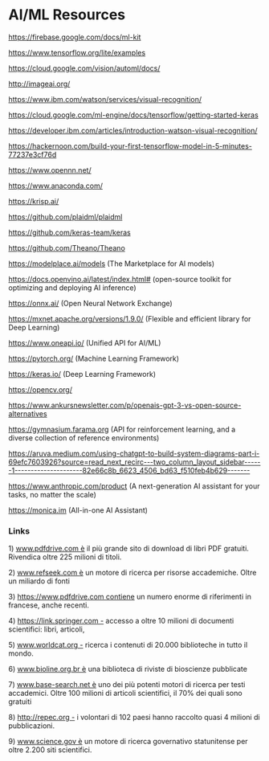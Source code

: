 # AI/ML Resources

https://firebase.google.com/docs/ml-kit

https://www.tensorflow.org/lite/examples

https://cloud.google.com/vision/automl/docs/

http://imageai.org/

https://www.ibm.com/watson/services/visual-recognition/

https://cloud.google.com/ml-engine/docs/tensorflow/getting-started-keras

https://developer.ibm.com/articles/introduction-watson-visual-recognition/

https://hackernoon.com/build-your-first-tensorflow-model-in-5-minutes-77237e3cf76d

https://www.opennn.net/

https://www.anaconda.com/

https://krisp.ai/

https://github.com/plaidml/plaidml

https://github.com/keras-team/keras

https://github.com/Theano/Theano

https://modelplace.ai/models (The Marketplace for AI models)

https://docs.openvino.ai/latest/index.html# (open-source toolkit for optimizing and deploying AI inference)

https://onnx.ai/ (Open Neural Network Exchange)

https://mxnet.apache.org/versions/1.9.0/ (Flexible and efficient
library for Deep Learning)

https://www.oneapi.io/ (Unified API for AI/ML)

https://pytorch.org/ (Machine Learning Framework)

https://keras.io/ (Deep Learning Framework)

https://opencv.org/

https://www.ankursnewsletter.com/p/openais-gpt-3-vs-open-source-alternatives

https://gymnasium.farama.org (API for reinforcement learning, and a diverse collection of reference environments)

https://aruva.medium.com/using-chatgpt-to-build-system-diagrams-part-i-69efc7603926?source=read_next_recirc---two_column_layout_sidebar------1---------------------82e66c8b_6623_4506_bd63_f510feb4b629-------

https://www.anthropic.com/product (A next-generation AI assistant for your tasks, no matter the scale)

https://monica.im (All-in-one AI Assistant)

### Links

1) www.pdfdrive.com è il più grande sito di download di libri PDF gratuiti. Rivendica oltre 225 milioni di titoli.

2) www.refseek.com è un motore di ricerca per risorse accademiche. Oltre un miliardo di fonti

3) https://www.pdfdrive.com contiene un numero enorme di riferimenti in francese, anche recenti.

4) https://link.springer.com - accesso a oltre 10 milioni di documenti scientifici: libri, articoli,

5) www.worldcat.org - ricerca i contenuti di 20.000 biblioteche in tutto il mondo.

6) www.bioline.org.br è una biblioteca di riviste di bioscienze pubblicate

7) www.base-search.net è uno dei più potenti motori di ricerca per testi accademici. Oltre 100 milioni di articoli scientifici, il 70% dei quali sono gratuiti

8) http://repec.org - i volontari di 102 paesi hanno raccolto quasi 4 milioni di pubblicazioni.

9) www.science.gov è un motore di ricerca governativo statunitense per oltre 2.200 siti scientifici.